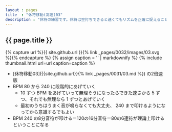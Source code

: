 ```yaml
---
layout : pages
title  : "休符移動(高速)03"
description : "休符の練習です。休符は空打ちできると速くてもリズムを正確に捉えることができるかと思います。8分の休符も刻めるようにしましょう。"
---
```


## {{ page.title }}

{% capture url %}{{ site.github.url }}{% link _pages/0032/images/03.svg %}{% endcapture %}
{% assign caption = '' | markdownify %}
{% include thumbnail.html url=url caption=caption %}

*  [休符移動03]({{site.github.url}}{% link _pages/0031/03.md %}) の2倍速版
* BPM 80 から 240 に段階的にあげていく
  * 10 ずつ BPM をあげていって無理そうになったらできた速さから 5 ずつ、それでも無理なら 1 ずつとあげていく
  * 最初のうちはうまく音が鳴らなくても大丈夫、 240 まで叩けるようになってから意識するでもよい
* BPM 240 の8分音符が叩ける＝120の16分音符＝80の6連符が理論上叩けるということになる
